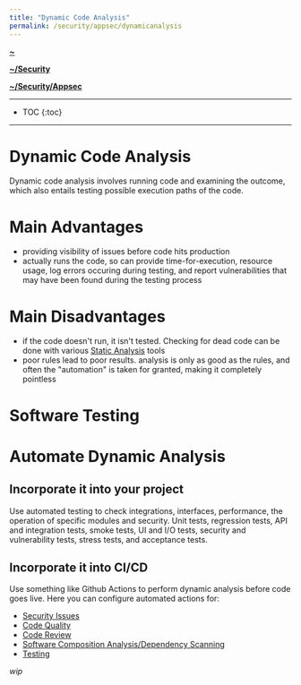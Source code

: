 ```yaml
---
title: "Dynamic Code Analysis"
permalink: /security/appsec/dynamicanalysis
---
```


**[~](../../../README.md)**

**[~/Security](../../security.md)**

**[~/Security/Appsec](0application-security.md)**

---

* TOC
{:toc}

---

# Dynamic Code Analysis

Dynamic code analysis involves running code and examining the outcome, which also entails testing possible execution paths of the code.

# Main Advantages

- providing visibility of issues before code hits production
- actually runs the code, so can provide time-for-execution, resource usage, log errors occuring during testing, and report vulnerabilities that may have been found during the testing process

# Main Disadvantages

- if the code doesn't run, it isn't tested. Checking for dead code can be done with various [Static Analysis](static_analysis.md) tools
- poor rules lead to poor results. analysis is only as good as the rules, and often the "automation" is taken for granted, making it completely pointless

# Software Testing


# Automate Dynamic Analysis

## Incorporate it into your project

Use automated testing to check integrations, interfaces, performance, the operation of specific modules and security. Unit tests, regression tests, API and integration tests, smoke tests, UI and I/O tests, security and vulnerability tests, stress tests, and acceptance tests.

## Incorporate it into CI/CD

Use something like Github Actions to perform dynamic analysis before code goes live. Here you can configure automated actions for:

- [Security Issues](https://github.com/marketplace?category=security&type=actions)
- [Code Quality](https://github.com/marketplace?category=code-quality&type=actions)
- [Code Review](https://github.com/marketplace?category=code-review&type=actions)
- [Software Composition Analysis/Dependency Scanning](https://github.com/marketplace?category=dependency-management&type=actions)
- [Testing](https://github.com/marketplace?category=testing&type=actions)

_wip_
